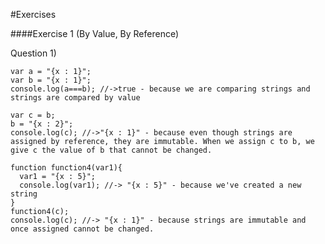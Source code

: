 #Exercises

####Exercise 1 (By Value, By Reference)

Question 1)

	var a = "{x : 1}";
	var b = "{x : 1}";
	console.log(a===b); //->true - because we are comparing strings and strings are compared by value
	 
	var c = b;
	b = "{x : 2}";
	console.log(c); //->"{x : 1}" - because even though strings are assigned by reference, they are immutable. When we assign c to b, we give c the value of b that cannot be changed. 
	 
	function function4(var1){
	  var1 = "{x : 5}";
	  console.log(var1); //-> "{x : 5}" - because we've created a new string
	}
	function4(c);
	console.log(c); //-> "{x : 1}" - because strings are immutable and once assigned cannot be changed. 
